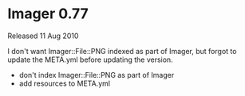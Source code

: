 # Imager 0.77

Released 11 Aug 2010

I don't want Imager::File::PNG indexed as part of Imager, but forgot to update the META.yml before updating the version.
- don't index Imager::File::PNG as part of Imager
- add resources to META.yml
